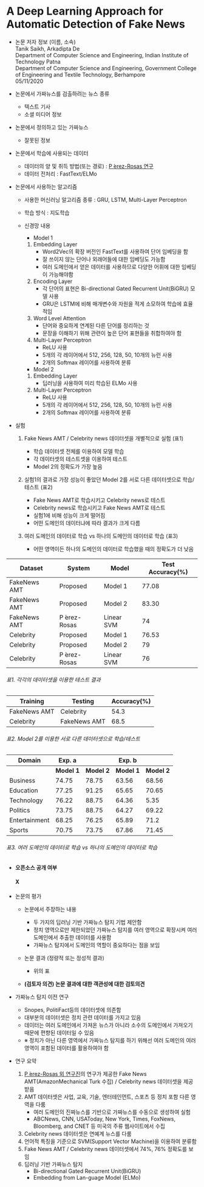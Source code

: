 # A Deep Learning Approach for Automatic Detection of Fake News

* 논문 저자 정보 (이름, 소속)   
Tanik Saikh, Arkadipta De   
Department of Computer Science and Engineering, Indian Institute of Technology Patna   
Department of Computer Science and Engineering, Government College of Engineering and Textile Technology, Berhampore   
05/11/2020    

* 논문에서 가짜뉴스를 검출하려는 뉴스 종류   
  * 텍스트 기사
  * 소셜 미디어 정보
     
* 논문에서 정의하고 있는 가짜뉴스   
  * 잘못된 정보
  
* 논문에서 학습에 사용되는 데이터
  - 데이터의 양 및 취득 방법(또는 경로) : [P ́erez-Rosas 연구](https://www.aclweb.org/anthology/C18-1287/)
  - 데이터 전처리 : FastText/ELMo
      
* 논문에서 사용하는 알고리즘
  - 사용한 머신러닝 알고리즘 종류 : GRU, LSTM, Multi-Layer Perceptron
  - 학습 방식 : 지도학습
  - 신경망 내용
    * Model 1
    1. Embedding Layer
        - Word2Vec의 확장 버전인 FastText를 사용하여 단어 임베딩을 함
        - 잘 쓰이지 않는 단어나 외래어들에 대한 임베딩도 가능함
        - 여러 도메인에서 얻은 데이터를 사용하므로 다양한 어휘에 대한 임베딩이 가능해야함
    2. Encoding Layer
        - 각 단어의 표현은 Bi-directional Gated Recurrent Unit(BiGRU) 모델 사용
        - GRU은 LSTM에 비해 매개변수와 자원을 적게 소모하여 학습에 효율적임
    3. Word Level Attention
        - 단어와 중요하게 연계된 다른 단어를 정리하는 것
        - 문장을 이해하기 위해 관련이 높은 단어 표현들을 취합하여야 함
    4. Multi-Layer Perceptron
        - ReLU 사용
        - 5개의 각 레이어에서 512, 256, 128, 50, 10개의 뉴런 사용
        - 2개의 Softmax 레이어를 사용하여 분류   
        
    * Model 2
    1. Embedding Layer
        - 딥러닝을 사용하여 미리 학습된 ELMo 사용
    2. Multi-Layer Perceptron
        - ReLU 사용
        - 5개의 각 레이어에서 512, 256, 128, 50, 10개의 뉴런 사용
        - 2개의 Softmax 레이어를 사용하여 분류

* 실험
  1. Fake News AMT / Celebrity news 데이터셋을 개별적으로 실험 (표1)
      - 학습 데이터셋 전체를 이용하여 모델 학습
      - 각 데이터셋의 테스트셋을 이용하여 테스트
      - Model 2의 정확도가 가장 높음
      
  2. 실험1의 결과로 가장 성능이 좋았던 Model 2를 서로 다른 데이터셋으로 학습/테스트 (표2)
      - Fake News AMT로 학습시키고 Celebrity news로 테스트
      - Celebrity news로 학습시키고 Fake News AMT로 테스트
      - 실험1에 비해 성능이 크게 떨어짐
      - 어떤 도메인의 데이터냐에 따라 결과가 크게 다름
      
      
  3. 여러 도메인의 데이터로 학습 vs 하나의 도메인의 데이터로 학습 (표3)
      - 어떤 영역이든 하나의 도메인의 데이터로 학습했을 때의 정확도가 더 낮음

| Dataset | System | Model | Test Accuracy(%) |
|---|---|---|---|
|FakeNews AMT|Proposed|Model 1|77.08|
|FakeNews AMT|Proposed|Model 2|83.30|
|FakeNews AMT|P ́erez-Rosas|Linear SVM|74|
|Celebrity|Proposed|Model 1|76.53|
|Celebrity|Proposed|Model 2|79|
|Celebrity|P ́erez-Rosas|Linear SVM|76|
###### 표1. 각각의 데이터셋을 이용한 테스트 결과   

| Training | Testing | Accuracy(%) |
|---|---|---|
|FakeNews AMT|Celebrity|54.3|
|Celebrity|FakeNews AMT|68.5|
###### 표2. Model 2를 이용한 서로 다른 데이터셋으로 학습/테스트 

| Domain | Exp. a || Exp. b ||
|---|---|---|---|---|
|| **Model 1** | **Model 2** | **Model 1** | **Model 2** |
|Business|74.75|78.75|63.56|68.56|
|Education|77.25|91.25|65.65|70.65|
|Technology|76.22|88.75|64.36|5.35|
|Politics|73.75|88.75|64.27|69.22|
|Entertainment|68.25|76.25|65.89|71.2|
|Sports|70.75|73.75|67.86|71.45|
###### 표3. 여러 도메인의 데이터로 학습 vs 하나의 도메인의 데이터로 학습


  
* **오픈소스 공개 여부**     
   #### X
   
* 논문의 평가
  - 논문에서 주장하는 내용   
    - 두 가지의 딥러닝 기반 가짜뉴스 탐지 기법 제안함
    - 정치 영역으로만 제한되었던 가짜뉴스 탐지를 여러 영역으로 확장시켜 여러 도메인에서 추출한 데이터를 사용함
    - 가짜뉴스 탐지에서 도메인의 역할이 중요하다는 점을 보임 
  - 논문 결과 (정량적 또는 정성적 결과)
    - 위의 표
  
  - **(검토자 의견) 논문 결과에 대한 객관성에 대한 검토의견**    

* 가짜뉴스 탐지 이전 연구
  - Snopes, PolitiFact등의 데이터셋에 의존함
  - 대부분의 데이터셋은 정치 관련 데이터를 가지고 있음
  - 데이터는 여러 도메인에서 가져온 뉴스가 아니라 소수의 도메인에서 가져오기 때문에 편향된 데이터일 수 있음
  - ※ 정치가 아닌 다른 영역에서 가짜뉴스 탐지를 하기 위해선 여러 도메인의 여러 영역이 포함된 데이터를 활용하여야 함
  
* 연구 요약
  1. [P ́erez-Rosas 외 연구진](https://www.aclweb.org/anthology/C18-1287/)의 연구가 제공한 Fake News AMT(AmazonMechanical Turk 수집) / Celebrity news 데이터셋을 제공받음
  2. AMT 데이터셋은 사업, 교육, 기술, 엔터테인먼트, 스포츠 등 정치 포함 다른 영역을 다룸
      - 여러 도메인의 진짜뉴스를 기반으로 가짜뉴스를 수동으로 생성하여 실험
      - ABCNews, CNN, USAToday, New York, Times, FoxNews, Bloomberg, and CNET 등 미국의 주류 웹사이트에서 수집
  3. Celebrity news 데이터셋은 연예계 뉴스를 다룸
  4. 언어적 특징을 기준으로 SVM(Support Vector Machine)을 이용하여 분류함
  5. Fake News AMT / Celebrity news 데이터셋에서 74%, 76% 정확도를 보임
  6. 딥러닝 기반 가짜뉴스 탐지   
      - Bi-directional Gated Recurrent Unit(BiGRU)   
      - Embedding from Lan-guage Model (ELMo)
